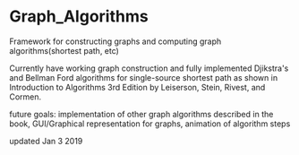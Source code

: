 # Graph_Algorithms
Framework for constructing graphs and computing graph algorithms(shortest path, etc)

Currently have working graph construction and fully implemented Djikstra's and Bellman Ford algorithms for single-source shortest path as shown in Introduction to Algorithms 3rd Edition by Leiserson, Stein, Rivest, and Cormen.

future goals: implementation of other graph algorithms described in the book, GUI/Graphical representation for graphs, animation of algorithm steps

updated Jan 3 2019

